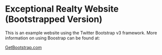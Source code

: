 # Exceptional Realty Website (Bootstrapped Version)

This is an example website using the Twitter Bootstrap v3 framework. More information on using Boostrap can be found at:

[GetBootstrap.com](http://getboostrap.com)